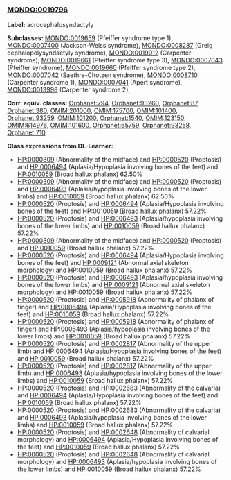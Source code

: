 
### [MONDO:0019796](http://purl.obolibrary.org/obo/MONDO_0019796)
**Label:** acrocephalosyndactyly

**Subclasses:** [MONDO:0019659](http://purl.obolibrary.org/obo/MONDO_0019659) (Pfeiffer syndrome type 1), [MONDO:0007400](http://purl.obolibrary.org/obo/MONDO_0007400) (Jackson-Weiss syndrome), [MONDO:0008287](http://purl.obolibrary.org/obo/MONDO_0008287) (Greig cephalopolysyndactyly syndrome), [MONDO:0019012](http://purl.obolibrary.org/obo/MONDO_0019012) (Carpenter syndrome), [MONDO:0019661](http://purl.obolibrary.org/obo/MONDO_0019661) (Pfeiffer syndrome type 3), [MONDO:0007043](http://purl.obolibrary.org/obo/MONDO_0007043) (Pfeiffer syndrome), [MONDO:0019660](http://purl.obolibrary.org/obo/MONDO_0019660) (Pfeiffer syndrome type 2), [MONDO:0007042](http://purl.obolibrary.org/obo/MONDO_0007042) (Saethre-Chotzen syndrome), [MONDO:0008710](http://purl.obolibrary.org/obo/MONDO_0008710) (Carpenter syndrome 1), [MONDO:0007041](http://purl.obolibrary.org/obo/MONDO_0007041) (Apert syndrome), [MONDO:0013998](http://purl.obolibrary.org/obo/MONDO_0013998) (Carpenter syndrome 2), 

**Corr. equiv. classes:** [Orphanet:794](http://www.orpha.net/ORDO/Orphanet_794), [Orphanet:93260](http://www.orpha.net/ORDO/Orphanet_93260), [Orphanet:87](http://www.orpha.net/ORDO/Orphanet_87), [Orphanet:380](http://www.orpha.net/ORDO/Orphanet_380), [OMIM:201000](http://purl.obolibrary.org/obo/OMIM_201000), [OMIM:175700](http://purl.obolibrary.org/obo/OMIM_175700), [OMIM:101400](http://purl.obolibrary.org/obo/OMIM_101400), [Orphanet:93259](http://www.orpha.net/ORDO/Orphanet_93259), [OMIM:101200](http://purl.obolibrary.org/obo/OMIM_101200), [Orphanet:1540](http://www.orpha.net/ORDO/Orphanet_1540), [OMIM:123150](http://purl.obolibrary.org/obo/OMIM_123150), [OMIM:614976](http://purl.obolibrary.org/obo/OMIM_614976), [OMIM:101600](http://purl.obolibrary.org/obo/OMIM_101600), [Orphanet:65759](http://www.orpha.net/ORDO/Orphanet_65759), [Orphanet:93258](http://www.orpha.net/ORDO/Orphanet_93258), [Orphanet:710](http://www.orpha.net/ORDO/Orphanet_710), 

**Class expressions from DL-Learner:**

- [HP:0000309](http://purl.obolibrary.org/obo/HP_0000309) (Abnormality of the midface) and [HP:0000520](http://purl.obolibrary.org/obo/HP_0000520) (Proptosis) and [HP:0006494](http://purl.obolibrary.org/obo/HP_0006494) (Aplasia/Hypoplasia involving bones of the feet) and [HP:0010059](http://purl.obolibrary.org/obo/HP_0010059) (Broad hallux phalanx) 62.50%
- [HP:0000309](http://purl.obolibrary.org/obo/HP_0000309) (Abnormality of the midface) and [HP:0000520](http://purl.obolibrary.org/obo/HP_0000520) (Proptosis) and [HP:0006493](http://purl.obolibrary.org/obo/HP_0006493) (Aplasia/hypoplasia involving bones of the lower limbs) and [HP:0010059](http://purl.obolibrary.org/obo/HP_0010059) (Broad hallux phalanx) 62.50%
- [HP:0000520](http://purl.obolibrary.org/obo/HP_0000520) (Proptosis) and [HP:0006494](http://purl.obolibrary.org/obo/HP_0006494) (Aplasia/Hypoplasia involving bones of the feet) and [HP:0010059](http://purl.obolibrary.org/obo/HP_0010059) (Broad hallux phalanx) 57.22%
- [HP:0000520](http://purl.obolibrary.org/obo/HP_0000520) (Proptosis) and [HP:0006493](http://purl.obolibrary.org/obo/HP_0006493) (Aplasia/hypoplasia involving bones of the lower limbs) and [HP:0010059](http://purl.obolibrary.org/obo/HP_0010059) (Broad hallux phalanx) 57.22%
- [HP:0000309](http://purl.obolibrary.org/obo/HP_0000309) (Abnormality of the midface) and [HP:0000520](http://purl.obolibrary.org/obo/HP_0000520) (Proptosis) and [HP:0010059](http://purl.obolibrary.org/obo/HP_0010059) (Broad hallux phalanx) 57.22%
- [HP:0000520](http://purl.obolibrary.org/obo/HP_0000520) (Proptosis) and [HP:0006494](http://purl.obolibrary.org/obo/HP_0006494) (Aplasia/Hypoplasia involving bones of the feet) and [HP:0009121](http://purl.obolibrary.org/obo/HP_0009121) (Abnormal axial skeleton morphology) and [HP:0010059](http://purl.obolibrary.org/obo/HP_0010059) (Broad hallux phalanx) 57.22%
- [HP:0000520](http://purl.obolibrary.org/obo/HP_0000520) (Proptosis) and [HP:0006493](http://purl.obolibrary.org/obo/HP_0006493) (Aplasia/hypoplasia involving bones of the lower limbs) and [HP:0009121](http://purl.obolibrary.org/obo/HP_0009121) (Abnormal axial skeleton morphology) and [HP:0010059](http://purl.obolibrary.org/obo/HP_0010059) (Broad hallux phalanx) 57.22%
- [HP:0000520](http://purl.obolibrary.org/obo/HP_0000520) (Proptosis) and [HP:0005918](http://purl.obolibrary.org/obo/HP_0005918) (Abnormality of phalanx of finger) and [HP:0006494](http://purl.obolibrary.org/obo/HP_0006494) (Aplasia/Hypoplasia involving bones of the feet) and [HP:0010059](http://purl.obolibrary.org/obo/HP_0010059) (Broad hallux phalanx) 57.22%
- [HP:0000520](http://purl.obolibrary.org/obo/HP_0000520) (Proptosis) and [HP:0005918](http://purl.obolibrary.org/obo/HP_0005918) (Abnormality of phalanx of finger) and [HP:0006493](http://purl.obolibrary.org/obo/HP_0006493) (Aplasia/hypoplasia involving bones of the lower limbs) and [HP:0010059](http://purl.obolibrary.org/obo/HP_0010059) (Broad hallux phalanx) 57.22%
- [HP:0000520](http://purl.obolibrary.org/obo/HP_0000520) (Proptosis) and [HP:0002817](http://purl.obolibrary.org/obo/HP_0002817) (Abnormality of the upper limb) and [HP:0006494](http://purl.obolibrary.org/obo/HP_0006494) (Aplasia/Hypoplasia involving bones of the feet) and [HP:0010059](http://purl.obolibrary.org/obo/HP_0010059) (Broad hallux phalanx) 57.22%
- [HP:0000520](http://purl.obolibrary.org/obo/HP_0000520) (Proptosis) and [HP:0002817](http://purl.obolibrary.org/obo/HP_0002817) (Abnormality of the upper limb) and [HP:0006493](http://purl.obolibrary.org/obo/HP_0006493) (Aplasia/hypoplasia involving bones of the lower limbs) and [HP:0010059](http://purl.obolibrary.org/obo/HP_0010059) (Broad hallux phalanx) 57.22%
- [HP:0000520](http://purl.obolibrary.org/obo/HP_0000520) (Proptosis) and [HP:0002683](http://purl.obolibrary.org/obo/HP_0002683) (Abnormality of the calvaria) and [HP:0006494](http://purl.obolibrary.org/obo/HP_0006494) (Aplasia/Hypoplasia involving bones of the feet) and [HP:0010059](http://purl.obolibrary.org/obo/HP_0010059) (Broad hallux phalanx) 57.22%
- [HP:0000520](http://purl.obolibrary.org/obo/HP_0000520) (Proptosis) and [HP:0002683](http://purl.obolibrary.org/obo/HP_0002683) (Abnormality of the calvaria) and [HP:0006493](http://purl.obolibrary.org/obo/HP_0006493) (Aplasia/hypoplasia involving bones of the lower limbs) and [HP:0010059](http://purl.obolibrary.org/obo/HP_0010059) (Broad hallux phalanx) 57.22%
- [HP:0000520](http://purl.obolibrary.org/obo/HP_0000520) (Proptosis) and [HP:0002648](http://purl.obolibrary.org/obo/HP_0002648) (Abnormality of calvarial morphology) and [HP:0006494](http://purl.obolibrary.org/obo/HP_0006494) (Aplasia/Hypoplasia involving bones of the feet) and [HP:0010059](http://purl.obolibrary.org/obo/HP_0010059) (Broad hallux phalanx) 57.22%
- [HP:0000520](http://purl.obolibrary.org/obo/HP_0000520) (Proptosis) and [HP:0002648](http://purl.obolibrary.org/obo/HP_0002648) (Abnormality of calvarial morphology) and [HP:0006493](http://purl.obolibrary.org/obo/HP_0006493) (Aplasia/hypoplasia involving bones of the lower limbs) and [HP:0010059](http://purl.obolibrary.org/obo/HP_0010059) (Broad hallux phalanx) 57.22%


